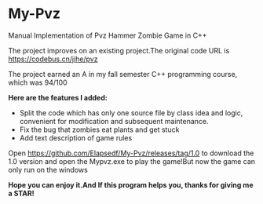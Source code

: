 # My-Pvz
Manual Implementation of Pvz Hammer Zombie Game in C++

The project improves on an existing project.The original code URL is https://codebus.cn/jihe/pvz

The project earned an A in my fall semester C++ programming course, which was 94/100

**Here are the features I added:**
- Split the code which has only one source file by class idea and logic, convenient for modification and subsequent maintenance.
- Fix the bug that zombies eat plants and get stuck
- Add text description of game rules

Open https://github.com/Elapsedf/My-Pvz/releases/tag/1.0 to download the 1.0 version and open the Mypvz.exe to play the game!But now the game can only run on the windows

**Hope you can enjoy it.And If this program helps you, thanks for giving me a STAR!**

